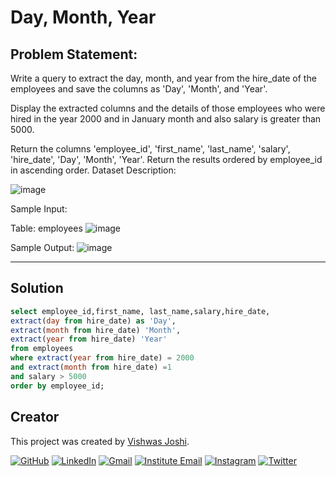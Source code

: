 # Day, Month, Year
## Problem Statement:

Write a query to extract the day, month, and year from the hire_date of the employees and save the columns as 'Day', 'Month', and 'Year'.

Display the extracted columns and the details of those employees who were hired in the year 2000 and in January month and also salary is greater than 5000.

Return the columns 'employee_id', 'first_name', 'last_name', 'salary', 'hire_date', 'Day', 'Month', 'Year'.
Return the results ordered by employee_id in ascending order.
Dataset Description:

![image](https://github.com/vishwasjoshi2019/DSML/assets/98074283/c8ac727f-f2ed-40df-b6f1-e0c5fc109d5e)

Sample Input:

Table: employees
![image](https://github.com/vishwasjoshi2019/DSML/assets/98074283/986e7c91-900c-4357-937a-1d69589ec392)



Sample Output:
![image](https://github.com/vishwasjoshi2019/DSML/assets/98074283/fabca1a5-a436-4399-94de-910f0094e306)


---

## Solution

```sql
select employee_id,first_name, last_name,salary,hire_date,
extract(day from hire_date) as 'Day', 
extract(month from hire_date) 'Month', 
extract(year from hire_date) 'Year' 
from employees 
where extract(year from hire_date) = 2000
and extract(month from hire_date) =1 
and salary > 5000 
order by employee_id;

```
## Creator

This project was created by [Vishwas Joshi](https://github.com/vishwasjoshi2019).


[![GitHub](https://img.shields.io/badge/GitHub-%40vishwasjoshi2019-blue)](https://github.com/vishwasjoshi2019)
[![LinkedIn](https://img.shields.io/badge/LinkedIn-%40vishwasjoshi2019-blue)](https://www.linkedin.com/in/vishwasjoshi2019/)
[![Gmail](https://img.shields.io/badge/Gmail-vishwasjoshi2019%40gmail.com-red)](mailto:vishwasjoshi2019@gmail.com)
[![Institute Email](https://img.shields.io/badge/Institute%20Email-vishwas.j%40iitgn.ac.in-red)](mailto:vishwas.j@iitgn.ac.in)
[![Instagram](https://img.shields.io/badge/Instagram-%40cursed__geek-orange)](https://www.instagram.com/cursed_geek/)
[![Twitter](https://img.shields.io/badge/Twitter-%40Vishwas79116150-blue)](https://twitter.com/Vishwas79116150)


